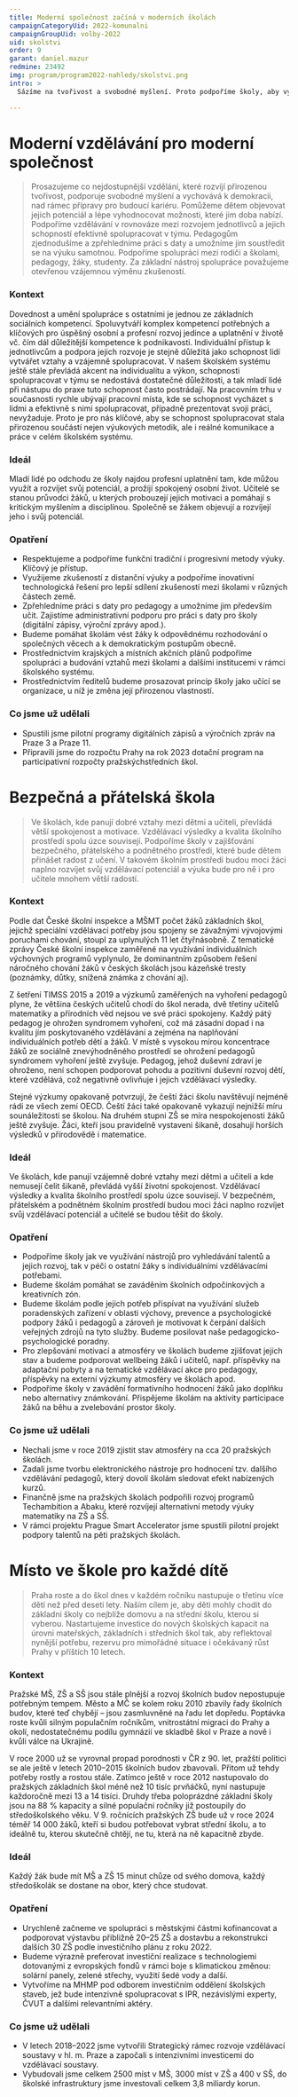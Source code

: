 ```yaml
---
title: Moderní společnost začíná v moderních školách
campaignCategoryUid: 2022-komunalni
campaignGroupUid: volby-2022
uid: skolstvi
order: 9
garant: daniel.mazur
redmine: 23492
img: program/program2022-nahledy/skolstvi.png
intro: >
  Sázíme na tvořivost a svobodné myšlení. Proto podpoříme školy, aby vytvářely přátelské a inspirující prostředí, kde můžou děti a studenti naplno rozvíjet nejen svůj potenciál, ale také se učit spolupracovat v týmu.

---
```


# Moderní vzdělávání pro moderní společnost
>Prosazujeme co nejdostupnější vzdělání, které rozvíjí přirozenou tvořivost, podporuje svobodné myšlení a vychovává k demokracii, nad rámec přípravy pro budoucí kariéru. Pomůžeme dětem objevovat jejich potenciál a lépe vyhodnocovat možnosti, které jim doba nabízí. Podpoříme vzdělávání v rovnováze mezi rozvojem jednotlivců a jejich schopností efektivně spolupracovat v týmu. Pedagogům zjednodušíme a zpřehledníme práci s daty a umožníme jim soustředit se na výuku samotnou. Podpoříme spolupráci mezi rodiči a školami, pedagogy, žáky, studenty. Za základní nástroj spolupráce považujeme otevřenou vzájemnou výměnu zkušeností.

### Kontext
Dovednost a umění spolupráce s ostatními je jednou ze základních sociálních kompetencí. Spoluvytváří komplex kompetencí potřebných a klíčových pro úspěšný osobní a profesní rozvoj jedince a uplatnění v životě vč. čím dál důležitější kompetence k podnikavosti. Individuální přístup k jednotlivcům a podpora jejich rozvoje je stejně důležitá jako schopnost lidí vytvářet vztahy a vzájemně spolupracovat. V našem školském systému ještě stále převládá akcent na individualitu a výkon, schopnosti spolupracovat v týmu se nedostává dostatečné důležitosti, a tak mladí lidé při nástupu do praxe tuto schopnost často postrádají. Na pracovním trhu v současnosti rychle ubývají pracovní místa, kde se schopnost vycházet s lidmi a efektivně s nimi spolupracovat, případně prezentovat svoji práci, nevyžaduje. Proto je pro nás klíčové, aby se schopnost spolupracovat stala přirozenou součástí nejen výukových metodik, ale i reálné komunikace a práce v celém školském systému.

### Ideál
Mladí lidé po odchodu ze školy najdou profesní uplatnění tam, kde můžou využít a rozvíjet svůj potenciál, a prožijí spokojený osobní život. Učitelé se stanou průvodci žáků, u kterých probouzejí jejich motivaci a pomáhají s kritickým myšlením a disciplínou. Společně se žákem objevují a rozvíjejí jeho i svůj potenciál.

### Opatření
- Respektujeme a podpoříme funkční tradiční i progresivní metody výuky. Klíčový je přístup.
- Využijeme zkušeností z distanční výuky a podpoříme inovativní technologická řešení pro lepší sdílení zkušeností mezi školami v různých částech země.
- Zpřehledníme práci s daty pro pedagogy a umožníme jim především učit. Zajistíme administrativní podporu pro práci s daty pro školy (digitální zápisy, výroční zprávy apod.).
- Budeme pomáhat školám vést žáky k odpovědnému rozhodování o společných věcech a k demokratickým postupům obecně.
- Prostřednictvím krajských a místních akčních plánů podpoříme spolupráci a budování vztahů mezi školami a dalšími institucemi v rámci školského systému.
- Prostřednictvím ředitelů budeme prosazovat princip školy jako učící se organizace, u níž je změna její přirozenou vlastností.

### Co jsme už udělali
- Spustili jsme pilotní programy digitálních zápisů a výročních zpráv na Praze 3 a Praze 11.
- Připravili jsme do rozpočtu Prahy na rok 2023 dotační program na participativní rozpočty pražskýchstředních škol.

# Bezpečná a přátelská škola
>Ve školách, kde panují dobré vztahy mezi dětmi a učiteli, převládá větší spokojenost a motivace. Vzdělávací výsledky a kvalita školního prostředí spolu úzce souvisejí. Podpoříme školy v zajišťování bezpečného, přátelského a podnětného prostředí, které bude dětem přinášet radost z učení. V takovém školním prostředí budou moci žáci naplno rozvíjet svůj vzdělávací potenciál a výuka bude pro ně i pro učitele mnohem větší radostí.

### Kontext
Podle dat České školní inspekce a MŠMT počet žáků základních škol, jejichž speciální vzdělávací potřeby jsou spojeny se závažnými vývojovými poruchami chování, stoupl za uplynulých 11 let čtyřnásobně. Z tematické zprávy České školní inspekce zaměřené na využívání individuálních výchovných programů vyplynulo, že dominantním způsobem řešení náročného chování žáků v českých školách jsou kázeňské tresty (poznámky, důtky, snížená známka z chování aj).

Z šetření TIMSS 2015 a 2019 a výzkumů zaměřených na vyhoření pedagogů plyne, že většina českých učitelů chodí do škol nerada, dvě třetiny učitelů matematiky a přírodních věd nejsou ve své práci spokojeny. Každý pátý pedagog je ohrožen syndromem vyhoření, což má zásadní dopad i na kvalitu jím poskytovaného vzdělávání a zejména na naplňování individuálních potřeb dětí a žáků. V místě s vysokou mírou koncentrace žáků ze sociálně znevýhodněného prostředí se ohrožení pedagogů syndromem vyhoření ještě zvyšuje. Pedagog, jehož duševní zdraví je ohroženo, není schopen podporovat pohodu a pozitivní duševní rozvoj dětí, které vzdělává, což negativně ovlivňuje i jejich vzdělávací výsledky.

Stejné výzkumy opakovaně potvrzují, že čeští žáci školu navštěvují nejméně rádi ze všech zemí OECD. Čeští žáci také opakovaně vykazují nejnižší míru sounáležitosti se školou. Na druhém stupni ZŠ se míra nespokojenosti žáků ještě zvyšuje. Žáci, kteří jsou pravidelně vystaveni šikaně, dosahují horších výsledků v přírodovědě i matematice.

### Ideál
Ve školách, kde panují vzájemně dobré vztahy mezi dětmi a učiteli a kde nemusejí čelit šikaně, převládá vyšší životní spokojenost. Vzdělávací výsledky a kvalita školního prostředí spolu úzce souvisejí. V bezpečném, přátelském a podnětném školním prostředí budou moci žáci naplno rozvíjet svůj vzdělávací potenciál a učitelé se budou těšit do školy.

### Opatření
- Podpoříme školy jak ve využívání nástrojů pro vyhledávání talentů a jejich rozvoj, tak v péči o ostatní žáky s individuálními vzdělávacími potřebami.
- Budeme školám pomáhat se zaváděním školních odpočinkových a kreativních zón.
- Budeme školám podle jejich potřeb přispívat na využívání služeb poradenských zařízení v oblasti výchovy, prevence a psychologické podpory žáků i pedagogů a zároveň je motivovat k čerpání dalších veřejných zdrojů na tyto služby. Budeme posilovat naše pedagogicko-psychologické poradny.
- Pro zlepšování motivací a atmosféry ve školách budeme zjišťovat jejich stav a budeme podporovat wellbeing žáků i učitelů, např. příspěvky na adaptační pobyty a na tematické vzdělávací akce pro pedagogy, příspěvky na externí výzkumy atmosféry ve školách apod.
- Podpoříme školy v zavádění formativního hodnocení žáků jako doplňku nebo alternativy známkování. Přispějeme školám na aktivity participace žáků na běhu a zvelebování prostor školy.

### Co jsme už udělali
- Nechali jsme v roce 2019 zjistit stav atmosféry na cca 20 pražských školách.
- Zadali jsme tvorbu elektronického nástroje pro hodnocení tzv. dalšího vzdělávání pedagogů, který dovolí školám sledovat efekt nabízených kurzů.
- Finančně jsme na pražských školách podpořili rozvoj programů Techambition a Abaku, které rozvíjejí alternativní metody výuky matematiky na ZŠ a SŠ.
- V rámci projektu Prague Smart Accelerator jsme spustili pilotní projekt podpory talentů na pěti pražských školách.

# Místo ve škole pro každé dítě
>Praha roste a do škol dnes v každém ročníku nastupuje o třetinu více dětí než před deseti lety. Naším cílem je, aby děti mohly chodit do základní školy co nejblíže domovu a na střední školu, kterou si vyberou. Nastartujeme investice do nových školských kapacit na úrovni mateřských, základních i středních škol tak, aby reflektoval nynější potřebu, rezervu pro mimořádné situace i očekávaný růst Prahy v příštích 10 letech.

### Kontext
Pražské MŠ, ZŠ a SŠ jsou stále plnější a rozvoj školních budov nepostupuje potřebným tempem. Město a MČ se kolem roku 2010 zbavily řady školních budov, které teď chybějí – jsou zasmluvněné na řadu let dopředu. Poptávka roste kvůli silným populačním ročníkům, vnitrostátní migraci do Prahy a okolí, nedostatečnému podílu gymnázií ve skladbě škol v Praze a nově i kvůli válce na Ukrajině.

V roce 2000 už se vyrovnal propad porodnosti v ČR z 90. let, pražští politici se ale ještě v letech 2010–2015 školních budov zbavovali. Přitom už tehdy potřeby rostly a rostou stále. Zatímco ještě v roce 2012 nastupovalo do pražských základních škol méně než 10 tisíc prvňáčků, nyní nastupuje každoročně mezi 13 a 14 tisíci. Druhdy třeba poloprázdné základní školy jsou na 88 % kapacity a silné populační ročníky již postoupily do středoškolského věku. V 9. ročnících pražských ZŠ bude už v roce 2024 téměř 14 000 žáků, kteří si budou potřebovat vybrat střední školu, a to ideálně tu, kterou skutečně chtějí, ne tu, která na ně kapacitně zbyde.

### Ideál
Každý žák bude mít MŠ a ZŠ 15 minut chůze od svého domova, každý středoškolák se dostane na obor, který chce studovat.

### Opatření
- Urychleně začneme ve spolupráci s městskými částmi kofinancovat a podporovat výstavbu přibližně 20–25 ZŠ a dostavbu a rekonstrukci dalších 30 ZŠ podle investičního plánu z roku 2022.
- Budeme výrazně preferovat investiční realizace s technologiemi dotovanými z evropských fondů v rámci boje s klimatickou změnou: solární panely, zelené střechy, využití šedé vody a další.
- Vytvoříme na MHMP pod odborem investičním oddělení školských staveb, jež bude intenzivně spolupracovat s IPR, nezávislými experty, ČVUT a dalšími relevantními aktéry.

### Co jsme už udělali
- V letech 2018–2022 jsme vytvořili Strategický rámec rozvoje vzdělávací soustavy v hl. m. Praze a započali s intenzivními investicemi do vzdělávací soustavy.
- Vybudovali jsme celkem 2500 míst v MŠ, 3000 míst v ZŠ a 400 v SŠ, do školské infrastruktury jsme investovali celkem 3,8 miliardy korun.
